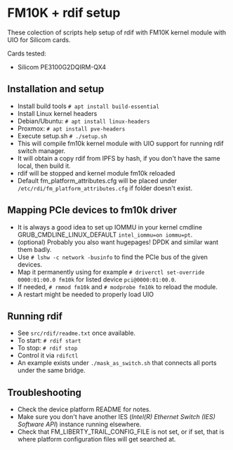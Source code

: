 # FM10K + rdif setup
These colection of scripts help setup of rdif with FM10K kernel module with UIO for Silicom cards.

Cards tested:
* Silicom PE3100G2DQIRM-QX4


## Installation and setup
* Install build tools `# apt install build-essential`
* Install Linux kernel headers
 * Debian/Ubuntu: `# apt install linux-headers`
 * Proxmox: `# apt install pve-headers`
* Execute setup.sh `# ./setup.sh`
 * This will compile fm10k kernel module with UIO support for running rdif switch manager.
 * It will obtain a copy rdif from IPFS by hash, if you don't have the same local, then build it.
 * rdif will be stopped and kernel module fm10k reloaded
 * Default fm_platform_attributes.cfg will be placed under `/etc/rdi/fm_platform_attributes.cfg` if folder doesn't exist.

## Mapping PCIe devices to fm10k driver
* It is always a good idea to set up IOMMU in your kernel cmdline GRUB_CMDLINE_LINUX_DEFAULT `intel_iommu=on iommu=pt`.
* (optional) Probably you also want hugepages! DPDK and similar want them badly.
* Use `# lshw -c network -businfo` to find the PCIe bus of the given devices.
* Map it permanently using for example `# driverctl set-override 0000:01:00.0 fm10k` for listed device `pci@0000:01:00.0`.
* If needed, `# rmmod fm10k` and `# modprobe fm10k` to reload the module.
* A restart might be needed to properly load UIO

## Running rdif
* See `src/rdif/readme.txt` once available.
* To start: `# rdif start`
* To stop: `# rdif stop`
* Control it via `rdifctl`
* An example exists under `./mask_as_switch.sh` that connects all ports under the same bridge.

## Troubleshooting
* Check the device platform README for notes.
* Make sure you don't have another IES (_Intel(R) Ethernet Switch (IES) Software API_) instance running elsewhere.
* Check that FM_LIBERTY_TRAIL_CONFIG_FILE is not set, or if set, that is where platform configuration files will get searched at.